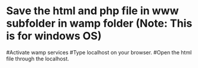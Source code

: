 # Save the html and php file in www subfolder in wamp folder (Note: This is for windows OS)
#Activate wamp services
#Type localhost on your browser.
#Open the html file through the localhost.
